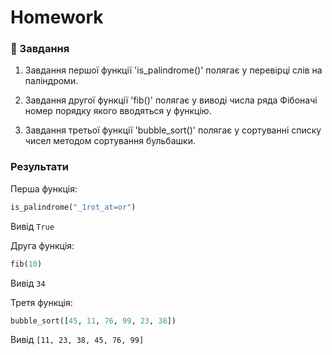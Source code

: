 # Homework
### 📖 Завдання
1. Завдання першої функції 'is_palindrome()' полягає у перевірці слів на паліндроми.

2. Завдання другої функції 'fib()' полягає у виводі числа ряда Фібоначі номер порядку якого вводяться у функцію.

3. Завдання третьої функції 'bubble_sort()' полягає у сортуванні списку чисел методом сортування бульбашки.

### Результати
Перша функція:
```python
is_palindrome("_1rot_at=or")
```
Вивід `True`

Друга функція:
```python
fib(10)
```
Вивід `34`

Третя функція:
```python
bubble_sort([45, 11, 76, 99, 23, 38])
```
Вивід `[11, 23, 38, 45, 76, 99]`
